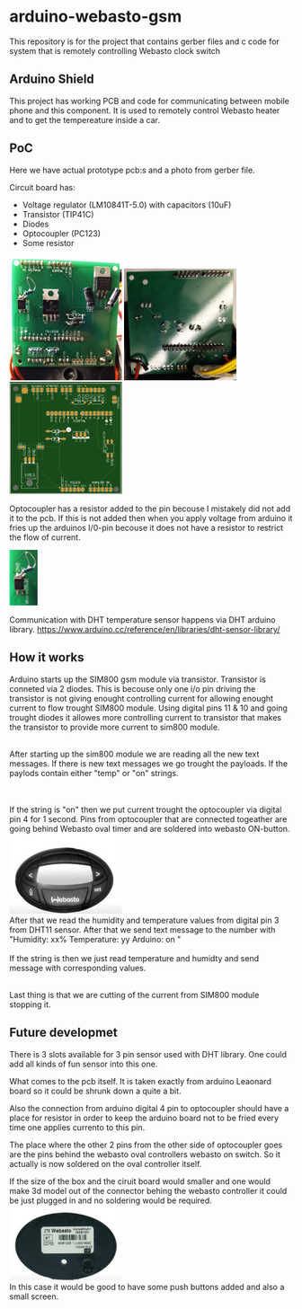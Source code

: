 # arduino-webasto-gsm
This repository is for the project that contains gerber files and c code for system that is remotely controlling Webasto clock switch


## Arduino Shield
This project has working PCB and code for communicating between mobile phone and this component.
It is used to remotely control Webasto heater and to get the tempereature inside a car.

## PoC
Here we have actual prototype pcb:s and a photo from gerber file.

Circuit board has:
- Voltage regulator (LM10841T-5.0) with capacitors (10uF)
- Transistor (TIP41C)
- Diodes 
- Optocoupler (PC123)
- Some resistor

<img src="images/pcb-top.png" width="200" >
<img src="images/pcb-bottom.png" width="200" >
<img src="images/pcb-gsm.png" width="200" >



Optocoupler has a resistor added to the pin becouse I mistakely did not add it to the pcb. If this is not added then when you apply voltage from arduino it fries up the arduinos I/0-pin becouse it does not have a resistor to restrict the flow of current. 

<img src="images/optocoupler.png" width="50">

Communication with DHT temperature sensor happens via DHT arduino library. https://www.arduino.cc/reference/en/libraries/dht-sensor-library/


## How it works
Arduino starts up the SIM800 gsm module via transistor. Transistor is conneted via 2 diodes. This is becouse only one i/o pin driving the transistor is not giving enought controlling current for allowing enought current to flow trought SIM800 module. Using digital pins 11 & 10 and going trought diodes it allowes more controlling current to transistor that makes the transistor to provide more current to sim800 module.
<br><br>

After starting up the sim800 module we are reading all the new text messages. If there is new text messages we go trought the payloads. If the paylods contain either "temp" or "on" strings.

<br><br>
If the string is "on" then we put current trought the optocoupler via digital pin 4 for 1 second. Pins from optocoupler that are connected togeather are going behind Webasto oval timer and are soldered into webasto ON-button. <br>
<img src="images/webasto-oval-front.png" width="200"> 
<br>
After that we read the humidity and temperature values from digital pin 3 from DHT11 sensor.
After that we send text message to the number with <br><t>"Humidity: xx% Temperature: yy Arduino: on "
<br><br>
If the string is then we just read temperature and humidty and send message with corresponding values.

<br>
Last thing is that we are cutting of the current from SIM800 module stopping it. 
<br>




## Future developmet
There is 3 slots available for 3 pin sensor used with DHT library.
One could add all kinds of fun sensor into this one.
<br>

What comes to the pcb itself. It is taken exactly from arduino Leaonard board so it could be shrunk down a quite a bit. 

Also the connection from arduino digital 4 pin to optocoupler should have a place for resistor in order to keep the arduino board not to be fried every time one applies currento to this pin.

The place where the other 2 pins from the other side of optocoupler goes are the pins behind the webasto oval controllers webasto on switch.
So it actually is now soldered on the oval controller itself.

If the size of the box and the ciruit board would smaller and one would make 3d model out of the connector behing the webasto controller it could be just plugged in and no soldering would be required.
<br><img src="images/webasto-oval-back.png" width="200"><br>
In this case it would be good to have some push buttons added and also a small screen.

